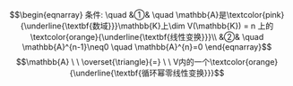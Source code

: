 $$\begin{eqnarray}
条件: \quad
&①& \quad \mathbb{A}是\textcolor{pink}{\underline{\textbf{数域}}}\mathbb{K}上\dim V(\mathbb{K}) = n 上的\textcolor{orange}{\underline{\textbf{线性变换}}}\\
&②& \quad \mathbb{A}^{n-1}\neq0 \quad \mathbb{A}^{n}=0
\end{eqnarray}$$
$$\mathbb{A}  \ \  \overset{\triangle}{=} \ \ V内的一个\textcolor{orange}{\underline{\textbf{循环幂零线性变换}}}$$